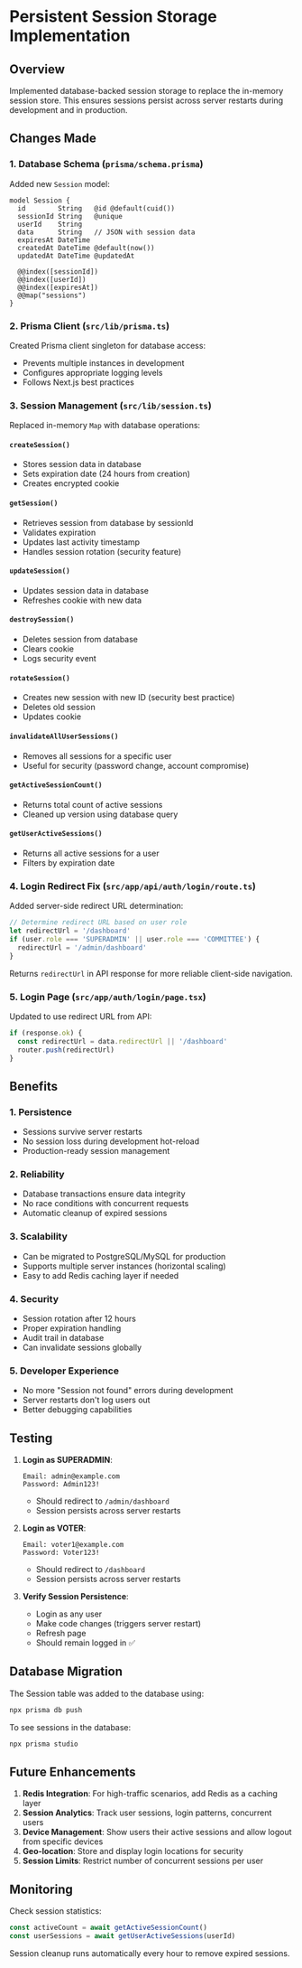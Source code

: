 # Persistent Session Storage Implementation

## Overview
Implemented database-backed session storage to replace the in-memory session store. This ensures sessions persist across server restarts during development and in production.

## Changes Made

### 1. Database Schema (`prisma/schema.prisma`)
Added new `Session` model:
```prisma
model Session {
  id        String   @id @default(cuid())
  sessionId String   @unique
  userId    String
  data      String   // JSON with session data
  expiresAt DateTime
  createdAt DateTime @default(now())
  updatedAt DateTime @updatedAt
  
  @@index([sessionId])
  @@index([userId])
  @@index([expiresAt])
  @@map("sessions")
}
```

### 2. Prisma Client (`src/lib/prisma.ts`)
Created Prisma client singleton for database access:
- Prevents multiple instances in development
- Configures appropriate logging levels
- Follows Next.js best practices

### 3. Session Management (`src/lib/session.ts`)
Replaced in-memory `Map` with database operations:

#### `createSession()`
- Stores session data in database
- Sets expiration date (24 hours from creation)
- Creates encrypted cookie

#### `getSession()`
- Retrieves session from database by sessionId
- Validates expiration
- Updates last activity timestamp
- Handles session rotation (security feature)

#### `updateSession()`
- Updates session data in database
- Refreshes cookie with new data

#### `destroySession()`
- Deletes session from database
- Clears cookie
- Logs security event

#### `rotateSession()`
- Creates new session with new ID (security best practice)
- Deletes old session
- Updates cookie

#### `invalidateAllUserSessions()`
- Removes all sessions for a specific user
- Useful for security (password change, account compromise)

#### `getActiveSessionCount()`
- Returns total count of active sessions
- Cleaned up version using database query

#### `getUserActiveSessions()`
- Returns all active sessions for a user
- Filters by expiration date

### 4. Login Redirect Fix (`src/app/api/auth/login/route.ts`)
Added server-side redirect URL determination:
```typescript
// Determine redirect URL based on user role
let redirectUrl = '/dashboard'
if (user.role === 'SUPERADMIN' || user.role === 'COMMITTEE') {
  redirectUrl = '/admin/dashboard'
}
```

Returns `redirectUrl` in API response for more reliable client-side navigation.

### 5. Login Page (`src/app/auth/login/page.tsx`)
Updated to use redirect URL from API:
```typescript
if (response.ok) {
  const redirectUrl = data.redirectUrl || '/dashboard'
  router.push(redirectUrl)
}
```

## Benefits

### 1. **Persistence**
- Sessions survive server restarts
- No session loss during development hot-reload
- Production-ready session management

### 2. **Reliability**
- Database transactions ensure data integrity
- No race conditions with concurrent requests
- Automatic cleanup of expired sessions

### 3. **Scalability**
- Can be migrated to PostgreSQL/MySQL for production
- Supports multiple server instances (horizontal scaling)
- Easy to add Redis caching layer if needed

### 4. **Security**
- Session rotation after 12 hours
- Proper expiration handling
- Audit trail in database
- Can invalidate sessions globally

### 5. **Developer Experience**
- No more "Session not found" errors during development
- Server restarts don't log users out
- Better debugging capabilities

## Testing

1. **Login as SUPERADMIN**:
   ```
   Email: admin@example.com
   Password: Admin123!
   ```
   - Should redirect to `/admin/dashboard`
   - Session persists across server restarts

2. **Login as VOTER**:
   ```
   Email: voter1@example.com
   Password: Voter123!
   ```
   - Should redirect to `/dashboard`
   - Session persists across server restarts

3. **Verify Session Persistence**:
   - Login as any user
   - Make code changes (triggers server restart)
   - Refresh page
   - Should remain logged in ✅

## Database Migration

The Session table was added to the database using:
```bash
npx prisma db push
```

To see sessions in the database:
```bash
npx prisma studio
```

## Future Enhancements

1. **Redis Integration**: For high-traffic scenarios, add Redis as a caching layer
2. **Session Analytics**: Track user sessions, login patterns, concurrent users
3. **Device Management**: Show users their active sessions and allow logout from specific devices
4. **Geo-location**: Store and display login locations for security
5. **Session Limits**: Restrict number of concurrent sessions per user

## Monitoring

Check session statistics:
```typescript
const activeCount = await getActiveSessionCount()
const userSessions = await getUserActiveSessions(userId)
```

Session cleanup runs automatically every hour to remove expired sessions.
